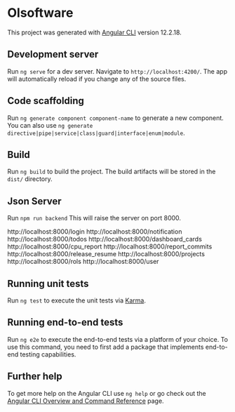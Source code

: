 # Olsoftware

This project was generated with [Angular CLI](https://github.com/angular/angular-cli) version 12.2.18.

## Development server

Run `ng serve` for a dev server. Navigate to `http://localhost:4200/`. The app will automatically reload if you change any of the source files.

## Code scaffolding

Run `ng generate component component-name` to generate a new component. You can also use `ng generate directive|pipe|service|class|guard|interface|enum|module`.

## Build

Run `ng build` to build the project. The build artifacts will be stored in the `dist/` directory.

## Json Server

Run `npm run backend` This will raise the server on port 8000.

http://localhost:8000/login
http://localhost:8000/notification
http://localhost:8000/todos
http://localhost:8000/dashboard_cards
http://localhost:8000/cpu_report
http://localhost:8000/report_commits
http://localhost:8000/release_resume
http://localhost:8000/projects
http://localhost:8000/rols
http://localhost:8000/user

## Running unit tests

Run `ng test` to execute the unit tests via [Karma](https://karma-runner.github.io).

## Running end-to-end tests

Run `ng e2e` to execute the end-to-end tests via a platform of your choice. To use this command, you need to first add a package that implements end-to-end testing capabilities.

## Further help

To get more help on the Angular CLI use `ng help` or go check out the [Angular CLI Overview and Command Reference](https://angular.io/cli) page.
